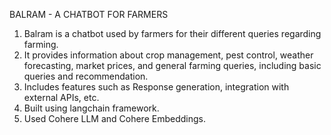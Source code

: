 BALRAM - A CHATBOT FOR FARMERS

1) Balram is a chatbot used by farmers for their different queries regarding farming.
2) It provides information about crop management, pest control, weather forecasting, market prices, and general farming queries, including basic queries and recommendation.  
3) Includes features such as Response generation, integration with external APIs, etc.
4) Built using langchain framework.
5) Used Cohere LLM and Cohere Embeddings.
